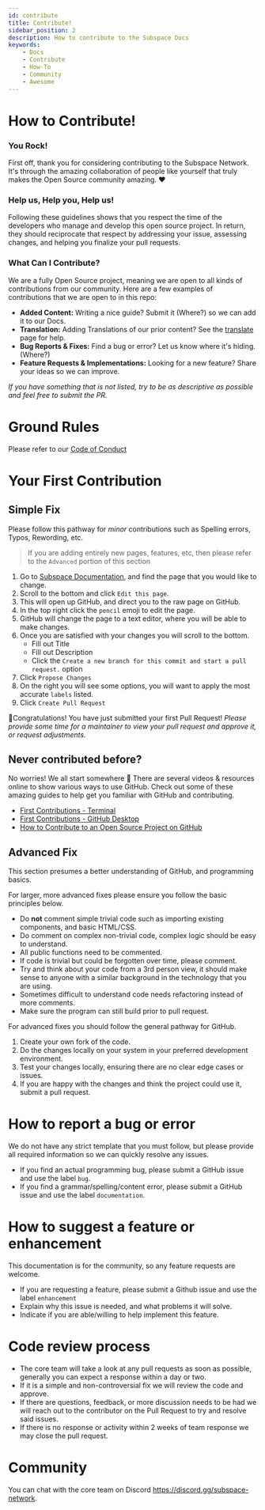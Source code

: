 ```yaml
---
id: contribute  
title: Contribute!
sidebar_position: 2
description: How to contribute to the Subspace Docs
keywords:
    - Docs
    - Contribute
    - How-To
    - Community
    - Awesome
---
```


# How to Contribute!

### You Rock!

First off, thank you for considering contributing to the Subspace Network. It's through the amazing collaboration of people like yourself that truly makes the Open Source community amazing. ❤️

### Help us, Help you, Help us!

Following these guidelines shows that you respect the time of the developers who manage and develop this open source project. In return, they should reciprocate that respect by addressing your issue, assessing changes, and helping you finalize your pull requests.


### What Can I Contribute?

We are a fully Open Source project, meaning we are open to all kinds of contributions from our community. Here are a few examples of contributions that we are open to in this repo:

- **Added Content:** Writing a nice guide? Submit it (Where?) so we can add it to our Docs. 
- **Translation:** Adding Translations of our prior content? See the [translate](TRANSLATE) page for help.
- **Bug Reports & Fixes:** Find a bug or error? Let us know where it's hiding. (Where?)
- **Feature Requests & Implementations:** Looking for a new feature? Share your ideas so we can improve.

*If you have something that is not listed, try to be as descriptive as possible and feel free to submit the PR.*

# Ground Rules

Please refer to our [Code of Conduct](CODE_OF_CONDUCT)

# Your First Contribution

## Simple Fix

Please follow this pathway for *minor* contributions such as Spelling errors, Typos, Rewording, etc. 
> If you are adding entirely new pages, features, etc, then please refer to the `Advanced` portion of this section

1. Go to [Subspace Documentation](https://docs.subspace.network), and find the page that you would like to change.
2. Scroll to the bottom and click `Edit this page`.
3. This will open up GitHub, and direct you to the raw page on GitHub.
4. In the top right click the `pencil` emoji to edit the page.
5. GitHub will change the page to a text editor, where you will be able to make changes.
6. Once you are satisfied with your changes you will scroll to the bottom.
    - Fill out Title
    - Fill out Description
    - Click the `Create a new branch for this commit and start a pull request.` option
7. Click `Propose Changes`
8. On the right you will see some options, you will want to apply the most accurate `labels` listed.
9. Click `Create Pull Request`

🎉Congratulations! You have just submitted your first Pull Request! 
*Please provide some time for a maintainer to view your pull request and approve it, or request adjustments.*

## Never contributed before?

No worries! We all start somewhere 🚀 There are several videos & resources online to show various ways to use GitHub.
Check out some of these amazing guides to help get you familiar with GitHub and contributing.
- [First Contributions - Terminal](https://github.com/firstcontributions/first-contributions)
- [First Contributions - GitHub Desktop](https://github.com/firstcontributions/first-contributions/blob/master/gui-tool-tutorials/github-desktop-tutorial.md)
- [How to Contribute to an Open Source Project on GitHub](https://egghead.io/courses/how-to-contribute-to-an-open-source-project-on-github)

## Advanced Fix

This section presumes a better understanding of GitHub, and programming basics.

For larger, more advanced fixes please ensure you follow the basic principles below.
* Do **not** comment simple trivial code such as importing existing components, and basic HTML/CSS.
* Do comment on complex non-trivial code, complex logic should be easy to understand.
* All public functions need to be commented.
* If code is trivial but could be forgotten over time, please comment.
* Try and think about your code from a 3rd person view, it should make sense to anyone with a similar background in the technology that you are using.
* Sometimes difficult to understand code needs refactoring instead of more comments.
* Make sure the program can still build prior to pull request.

For advanced fixes you should follow the general pathway for GitHub.

1. Create your own fork of the code.
2. Do the changes locally on your system in your preferred development environment.
3. Test your changes locally, ensuring there are no clear edge cases or issues.
4. If you are happy with the changes and think the project could use it, submit a pull request.

# How to report a bug or error

We do not have any strict template that you must follow, but please provide all required information so we can quickly resolve any issues.

* If you find an actual programming bug, please submit a GitHub issue and use the label `bug`.
* If you find a grammar/spelling/content error, please submit a GitHub issue and use the label `documentation`.

# How to suggest a feature or enhancement

This documentation is for the community, so any feature requests are welcome.
* If you are requesting a feature, please submit a Github issue and use the label `enhancement`
* Explain why this issue is needed, and what problems it will solve.
* Indicate if you are able/willing to help implement this feature.

# Code review process

* The core team will take a look at any pull requests as soon as possible, generally you can expect a response within a day or two.
* If it is a simple and non-controversial fix we will review the code and approve. 
* If there are questions, feedback, or more discussion needs to be had we will reach out to the contributor on the Pull Request to try and resolve said issues.
* If there is no response or activity within 2 weeks of team response we may close the pull request.

# Community

You can chat with the core team on Discord https://discord.gg/subspace-network.
